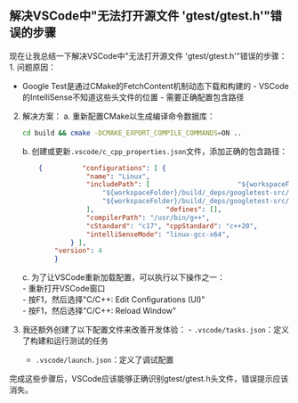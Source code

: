 ## 解决VSCode中"无法打开源文件 'gtest/gtest.h'"错误的步骤

现在让我总结一下解决VSCode中"无法打开源文件 'gtest/gtest.h'"错误的步骤：1. 问题原因：
   - Google Test是通过CMake的FetchContent机制动态下载和构建的   - VSCode的IntelliSense不知道这些头文件的位置   - 需要正确配置包含路径

2. 解决方案： 
    a. 重新配置CMake以生成编译命令数据库：      
    ```bash      
    cd build && cmake -DCMAKE_EXPORT_COMPILE_COMMANDS=ON ..
    ```
    b. 创建或更新`.vscode/c_cpp_properties.json`文件，添加正确的包含路径： 
    ```json
        {          "configurations": [ {
                    "name": "Linux",
                    "includePath": [                      "${workspaceFolder}/**",
                        "${workspaceFolder}/build/_deps/googletest-src/googletest/include",
                        "${workspaceFolder}/build/_deps/googletest-src/googlemock/include",                      "${workspaceFolder}/phase1/cli-tools/include"
                    ],                  "defines": [],
                    "compilerPath": "/usr/bin/g++",
                    "cStandard": "c17", "cppStandard": "c++20",
                    "intelliSenseMode": "linux-gcc-x64",                  "compileCommands": "${workspaceFolder}/build/compile_commands.json"
                } ],
            "version": 4      
            }
    ```
    c. 为了让VSCode重新加载配置，可以执行以下操作之一：      
        - 重新打开VSCode窗口      
        - 按F1，然后选择"C/C++: Edit Configurations (UI)"      
        - 按F1，然后选择"C/C++: Reload Window"

3. 我还额外创建了以下配置文件来改善开发体验： - `.vscode/tasks.json`：定义了构建和运行测试的任务
   - `.vscode/launch.json`：定义了调试配置

完成这些步骤后，VSCode应该能够正确识别gtest/gtest.h头文件，错误提示应该消失。
